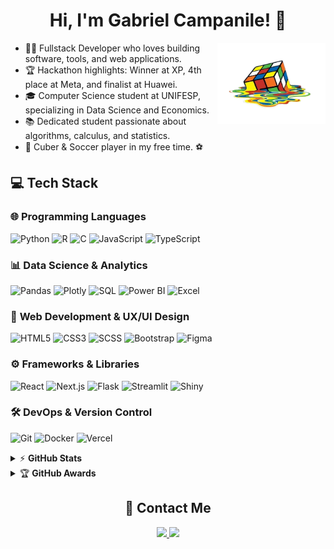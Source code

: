 # <div align="center">Hi, I'm Gabriel Campanile! 👋</div>

<img align="right" alt="rubics-cube" height="130em" src="cubogit.png">

- 👨‍💻 Fullstack Developer who loves building software, tools, and web applications.
- 🏆 Hackathon highlights: Winner at XP, 4th place at Meta, and finalist at Huawei.
- 🎓 Computer Science student at UNIFESP, specializing in Data Science and Economics.
- 📚 Dedicated student passionate about algorithms, calculus, and statistics.
- 🧩 Cuber & Soccer player in my free time. ⚽


## 💻 Tech Stack


### 🌐 **Programming Languages**  
<p align="left">
  <img src="https://img.shields.io/badge/Python-3670A0?style=flat&logo=python&logoColor=ffdd54" alt="Python" height="25">
  <img src="https://img.shields.io/badge/R-%231776BB.svg?style=flat&logo=r&logoColor=white" alt="R" height="25">
  <img src="https://img.shields.io/badge/C-%2300599C.svg?style=flat&logo=c&logoColor=white" alt="C" height="25">
  <img src="https://shields.io/badge/JavaScript-%23323330.svg?style=flat&logo=javascript&logoColor=%23F7DF1E" alt="JavaScript" height="25">
  <img src="https://shields.io/badge/TypeScript-3178C6?logo=TypeScript&logoColor=FFF" alt="TypeScript" height="25">
</p>

### 📊 **Data Science & Analytics**  
<p align="left">
  <img src="https://img.shields.io/badge/Pandas-%23150458.svg?style=flat&logo=pandas&logoColor=white" alt="Pandas" height="25">
  <img src="https://img.shields.io/badge/Plotly-%233F4F75.svg?style=flat&logo=plotly&logoColor=white" alt="Plotly" height="25">
  <img src="https://img.shields.io/badge/SQL-%2300f.svg?style=flat&logo=sqlite&logoColor=white" alt="SQL" height="25">
  <img src="https://img.shields.io/badge/Power_BI-%2300B5E2.svg?style=flat&logo=powerbi&logoColor=white" alt="Power BI" height="25">
  <img src="https://img.shields.io/badge/Microsoft_Excel-%232A5699.svg?style=flat&logo=microsoft-excel&logoColor=white" alt="Excel" height="25">
</p>

### 🎨 **Web Development & UX/UI Design**  
<p align="left">
  <img src="https://img.shields.io/badge/HTML5-%23E34F26.svg?style=flat&logo=html5&logoColor=white" alt="HTML5" height="25">
  <img src="https://img.shields.io/badge/CSS3-%231572B6.svg?style=flat&logo=css3&logoColor=white" alt="CSS3" height="25">
  <img src="https://img.shields.io/badge/SCSS-%23CC6699.svg?style=flat&logo=sass&logoColor=white" alt="SCSS" height="25">
  <img src="https://img.shields.io/badge/Bootstrap-%23563D7C.svg?style=flat&logo=bootstrap&logoColor=white" alt="Bootstrap" height="25">
  <img src="https://img.shields.io/badge/Figma-%23F24E1E.svg?style=flat&logo=figma&logoColor=white" alt="Figma" height="25">
</p>

### ⚙️ **Frameworks & Libraries**  
<p align="left">
  <img src="https://img.shields.io/badge/React-%2320232a.svg?style=flat&logo=react&logoColor=%2361DAFB" alt="React" height="25">
  <img src="https://img.shields.io/badge/Next.js-000000?logo=nextdotjs&logoColor=white" alt="Next.js" height="25">
  <img src="https://img.shields.io/badge/Flask-%23000.svg?style=flat&logo=flask&logoColor=white" alt="Flask" height="25">
  <img src="https://img.shields.io/badge/Streamlit-%FF4B4B.svg?style=flat&logo=streamlit&logoColor=white" alt="Streamlit" height="25">
  <img src="https://img.shields.io/badge/Shiny-%23F4645F.svg?style=flat&logo=r&logoColor=white" alt="Shiny" height="25">
</p>

### 🛠️ **DevOps & Version Control**  
<p align="left">
  <img src="https://img.shields.io/badge/Git-%23F05033.svg?style=flat&logo=git&logoColor=white" alt="Git" height="25">
  <img src="https://img.shields.io/badge/Docker-%230db7ed.svg?style=flat&logo=docker&logoColor=white" alt="Docker" height="25">
  <img src="https://img.shields.io/badge/Vercel-%23000000.svg?style=flat&logo=vercel&logoColor=white" alt="Vercel" height="25">
</p>

<details>
    <summary>&#9889 <b>GitHub Stats</b></summary><br/>

<div align="center">
  
  <!-- ![](https://github-readme-stats.vercel.app/api/top-langs/?username=gabrielcampanile&theme=dracula&hide_border=true&include_all_commits=false&count_private=false&layout=compact) -->
    
  ![](https://github-readme-stats.vercel.app/api?username=gabrielcampanile&theme=dracula&hide_border=true&include_all_commits=false&count_private=false)<br/>
  
  ![](https://github-readme-streak-stats.herokuapp.com/?user=gabrielcampanile&theme=dracula&hide_border=true)<br/>
  
</div>

</details>

<details>
    <summary>&#127942 <b>GitHub Awards</b></summary><br/>

![Github Trophy](https://github-profile-trophy.vercel.app/?username=gabrielcampanile)

</details>

## <div align="center">📧 Contact Me</div>
<div align="center">
  <a href="https://www.linkedin.com/in/gabriel-belchior-campanile-5a380a27a" target="_blank">
    <img src="https://img.shields.io/badge/LinkedIn-%230077B5.svg?logo=linkedin&logoColor=white" height="25">
  </a>
  <a href="mailto:gabrielcampanile03@gmail.com" target="_blank">
    <img src="https://img.shields.io/badge/Gmail-D14836?style=flat&logo=gmail&logoColor=white" height="25">
  </a>
<!--   <a href="https://www.instagram.com/bielcampanile/" target="_blank">
    <img src="https://img.shields.io/badge/Instagram-%23E4405F.svg?logo=Instagram&logoColor=white" height="25">
  </a> -->
</div> 
